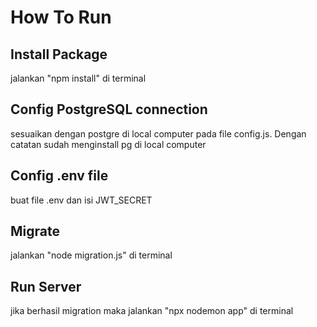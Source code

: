 # How To Run

## Install Package

jalankan "npm install" di terminal
&nbsp;

## Config PostgreSQL connection

sesuaikan dengan postgre di local computer pada file config.js. Dengan catatan sudah menginstall pg di local computer
&nbsp;

## Config .env file

buat file .env dan isi JWT_SECRET
&nbsp;

## Migrate

jalankan "node migration.js" di terminal
&nbsp;

## Run Server

jika berhasil migration maka jalankan "npx nodemon app" di terminal
